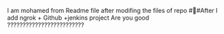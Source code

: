 I am mohamed from Readme file after modifing the files of repo
##ِAfter I add ngrok + Github +jenkins project
 Are you good ?????????????????????????
